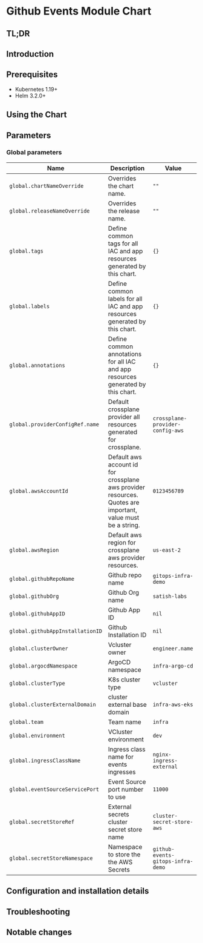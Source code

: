 # Github Events Module Chart

## TL;DR

## Introduction

## Prerequisites

- Kubernetes 1.19+
- Helm 3.2.0+

## Using the Chart

## Parameters

### Global parameters

| Name                             | Description                                                                                                 | Value                             |
| -------------------------------- | ----------------------------------------------------------------------------------------------------------- | --------------------------------- |
| `global.chartNameOverride`       | Overrides the chart name.                                                                                   | `""`                              |
| `global.releaseNameOverride`     | Overrides the release name.                                                                                 | `""`                              |
| `global.tags`                    | Define common tags for all IAC and app resources generated by this chart.                                   | `{}`                              |
| `global.labels`                  | Define common labels for all IAC and app resources generated by this chart.                                 | `{}`                              |
| `global.annotations`             | Define common annotations for all IAC and app resources generated by this chart.                            | `{}`                              |
| `global.providerConfigRef.name`  | Default crossplane provider all resources generated for crossplane.                                         | `crossplane-provider-config-aws`  |
| `global.awsAccountId`            | Default aws account id for crossplane aws provider resources. Quotes are important, value must be a string. | `0123456789`                      |
| `global.awsRegion`               | Default aws region for crossplane aws provider resources.                                                   | `us-east-2`                       |
| `global.githubRepoName`          | Github repo name                                                                                            | `gitops-infra-demo`               |
| `global.githubOrg`               | Github Org name                                                                                             | `satish-labs`                     |
| `global.githubAppID`             | Github App ID                                                                                               | `nil`                             |
| `global.githubAppInstallationID` | Github Installation ID                                                                                      | `nil`                             |
| `global.clusterOwner`            | Vcluster owner                                                                                              | `engineer.name`                   |
| `global.argocdNamespace`         | ArgoCD namespace                                                                                            | `infra-argo-cd`                   |
| `global.clusterType`             | K8s cluster type                                                                                            | `vcluster`                        |
| `global.clusterExternalDomain`   | cluster external base domain                                                                                | `infra-aws-eks`                   |
| `global.team`                    | Team name                                                                                                   | `infra`                           |
| `global.environment`             | VCluster environment                                                                                        | `dev`                             |
| `global.ingressClassName`        | Ingress class name for events ingresses                                                                     | `nginx-ingress-external`          |
| `global.eventSourceServicePort`  | Event Source port number to use                                                                             | `11000`                           |
| `global.secretStoreRef`          | External secrets cluster secret store name                                                                  | `cluster-secret-store-aws`        |
| `global.secretStoreNamespace`    | Namespace to store the the AWS Secrets                                                                      | `github-events-gitops-infra-demo` |


## Configuration and installation details


## Troubleshooting


## Notable changes
